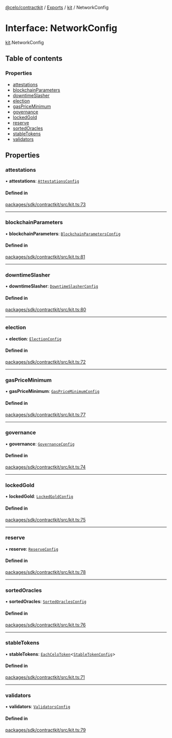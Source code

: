 [@celo/contractkit](../README.md) / [Exports](../modules.md) / [kit](../modules/kit.md) / NetworkConfig

# Interface: NetworkConfig

[kit](../modules/kit.md).NetworkConfig

## Table of contents

### Properties

- [attestations](kit.NetworkConfig.md#attestations)
- [blockchainParameters](kit.NetworkConfig.md#blockchainparameters)
- [downtimeSlasher](kit.NetworkConfig.md#downtimeslasher)
- [election](kit.NetworkConfig.md#election)
- [gasPriceMinimum](kit.NetworkConfig.md#gaspriceminimum)
- [governance](kit.NetworkConfig.md#governance)
- [lockedGold](kit.NetworkConfig.md#lockedgold)
- [reserve](kit.NetworkConfig.md#reserve)
- [sortedOracles](kit.NetworkConfig.md#sortedoracles)
- [stableTokens](kit.NetworkConfig.md#stabletokens)
- [validators](kit.NetworkConfig.md#validators)

## Properties

### attestations

• **attestations**: [`AttestationsConfig`](wrappers_Attestations.AttestationsConfig.md)

#### Defined in

[packages/sdk/contractkit/src/kit.ts:73](https://github.com/celo-org/developer-tooling/blob/master/packages/sdk/contractkit/src/kit.ts#L73)

___

### blockchainParameters

• **blockchainParameters**: [`BlockchainParametersConfig`](wrappers_BlockchainParameters.BlockchainParametersConfig.md)

#### Defined in

[packages/sdk/contractkit/src/kit.ts:81](https://github.com/celo-org/developer-tooling/blob/master/packages/sdk/contractkit/src/kit.ts#L81)

___

### downtimeSlasher

• **downtimeSlasher**: [`DowntimeSlasherConfig`](wrappers_DowntimeSlasher.DowntimeSlasherConfig.md)

#### Defined in

[packages/sdk/contractkit/src/kit.ts:80](https://github.com/celo-org/developer-tooling/blob/master/packages/sdk/contractkit/src/kit.ts#L80)

___

### election

• **election**: [`ElectionConfig`](wrappers_Election.ElectionConfig.md)

#### Defined in

[packages/sdk/contractkit/src/kit.ts:72](https://github.com/celo-org/developer-tooling/blob/master/packages/sdk/contractkit/src/kit.ts#L72)

___

### gasPriceMinimum

• **gasPriceMinimum**: [`GasPriceMinimumConfig`](wrappers_GasPriceMinimum.GasPriceMinimumConfig.md)

#### Defined in

[packages/sdk/contractkit/src/kit.ts:77](https://github.com/celo-org/developer-tooling/blob/master/packages/sdk/contractkit/src/kit.ts#L77)

___

### governance

• **governance**: [`GovernanceConfig`](wrappers_Governance.GovernanceConfig.md)

#### Defined in

[packages/sdk/contractkit/src/kit.ts:74](https://github.com/celo-org/developer-tooling/blob/master/packages/sdk/contractkit/src/kit.ts#L74)

___

### lockedGold

• **lockedGold**: [`LockedGoldConfig`](wrappers_LockedGold.LockedGoldConfig.md)

#### Defined in

[packages/sdk/contractkit/src/kit.ts:75](https://github.com/celo-org/developer-tooling/blob/master/packages/sdk/contractkit/src/kit.ts#L75)

___

### reserve

• **reserve**: [`ReserveConfig`](wrappers_Reserve.ReserveConfig.md)

#### Defined in

[packages/sdk/contractkit/src/kit.ts:78](https://github.com/celo-org/developer-tooling/blob/master/packages/sdk/contractkit/src/kit.ts#L78)

___

### sortedOracles

• **sortedOracles**: [`SortedOraclesConfig`](wrappers_SortedOracles.SortedOraclesConfig.md)

#### Defined in

[packages/sdk/contractkit/src/kit.ts:76](https://github.com/celo-org/developer-tooling/blob/master/packages/sdk/contractkit/src/kit.ts#L76)

___

### stableTokens

• **stableTokens**: [`EachCeloToken`](../modules/celo_tokens.md#eachcelotoken)\<[`StableTokenConfig`](wrappers_StableTokenWrapper.StableTokenConfig.md)\>

#### Defined in

[packages/sdk/contractkit/src/kit.ts:71](https://github.com/celo-org/developer-tooling/blob/master/packages/sdk/contractkit/src/kit.ts#L71)

___

### validators

• **validators**: [`ValidatorsConfig`](wrappers_Validators.ValidatorsConfig.md)

#### Defined in

[packages/sdk/contractkit/src/kit.ts:79](https://github.com/celo-org/developer-tooling/blob/master/packages/sdk/contractkit/src/kit.ts#L79)
